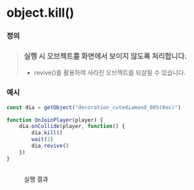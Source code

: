 # object.kill()

### 정의

> ### 실행 시 오브젝트를 화면에서 보이지 않도록 처리합니다.
>
> * revive()를 활용하여 사라진 오브젝트를 되살릴 수 있습니다.



### 예시

```javascript
const dia = getObject("decoration_cutediamond_005(0ec)")

function OnJoinPlayer(player) {
	dia.onCollide(player, function() {
	    dia.kill()
	    wait(1)
	    dia.revive()
	})
}
```

<figure><img src="../../../.gitbook/assets/화면_기록_2022-12-20_오후_9_47_26_AdobeExpress.gif" alt=""><figcaption><p>실행 결과</p></figcaption></figure>

